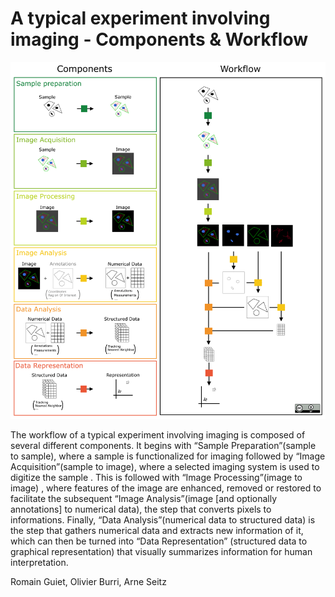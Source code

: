 # A typical experiment involving imaging - Components & Workflow

![image](Experiment%20Involving%20Imaging/A%20typical%20experiment%20involving%20imaging%20-%20Components%20%26%20Workflow.png)

The workflow of a typical experiment involving imaging is composed of several different components. It begins with “Sample Preparation”(sample to sample), where a sample is functionalized for imaging followed by “Image Acquisition”(sample to image), where a selected imaging system is used to digitize the sample . This is followed with “Image Processing”(image to image) , where features of the image are enhanced, removed or restored to facilitate the subsequent “Image Analysis”(image [and optionally annotations] to numerical data), the step that converts pixels to informations. Finally, “Data Analysis”(numerical data to structured data) is the step that gathers numerical data and extracts new information of it, which can then be turned into “Data Representation” (structured data to graphical representation) that visually summarizes information for human interpretation.

 
Romain Guiet, Olivier Burri, Arne Seitz


